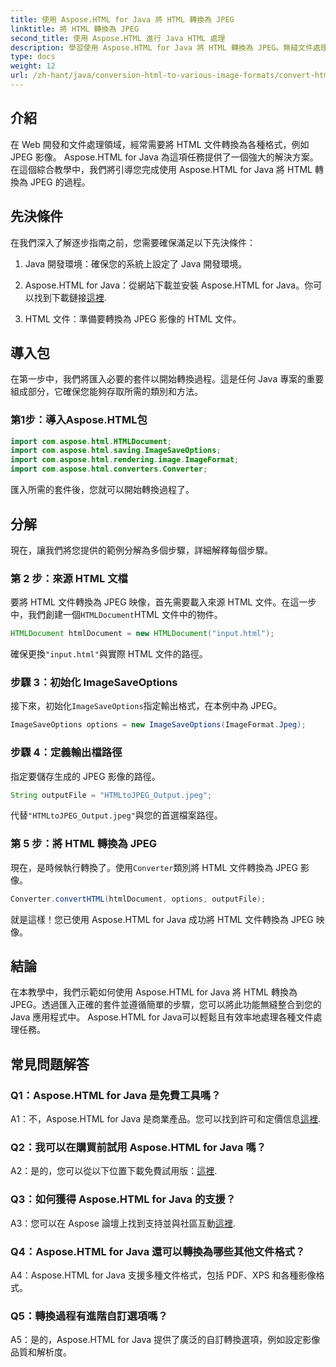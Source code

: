```yaml
---
title: 使用 Aspose.HTML for Java 將 HTML 轉換為 JPEG
linktitle: 將 HTML 轉換為 JPEG
second_title: 使用 Aspose.HTML 進行 Java HTML 處理
description: 學習使用 Aspose.HTML for Java 將 HTML 轉換為 JPEG。無縫文件處理的分步指南。
type: docs
weight: 12
url: /zh-hant/java/conversion-html-to-various-image-formats/convert-html-to-jpeg/
---
```

## 介紹

在 Web 開發和文件處理領域，經常需要將 HTML 文件轉換為各種格式，例如 JPEG 影像。 Aspose.HTML for Java 為這項任務提供了一個強大的解決方案。在這個綜合教學中，我們將引導您完成使用 Aspose.HTML for Java 將 HTML 轉換為 JPEG 的過程。 

## 先決條件

在我們深入了解逐步指南之前，您需要確保滿足以下先決條件：

1. Java 開發環境：確保您的系統上設定了 Java 開發環境。

2.  Aspose.HTML for Java：從網站下載並安裝 Aspose.HTML for Java。你可以找到下載鏈接[這裡](https://releases.aspose.com/html/java/).

3. HTML 文件：準備要轉換為 JPEG 影像的 HTML 文件。

## 導入包

在第一步中，我們將匯入必要的套件以開始轉換過程。這是任何 Java 專案的重要組成部分，它確保您能夠存取所需的類別和方法。

### 第1步：導入Aspose.HTML包

```java
import com.aspose.html.HTMLDocument;
import com.aspose.html.saving.ImageSaveOptions;
import com.aspose.html.rendering.image.ImageFormat;
import com.aspose.html.converters.Converter;
```

匯入所需的套件後，您就可以開始轉換過程了。

## 分解

現在，讓我們將您提供的範例分解為多個步驟，詳細解釋每個步驟。

### 第 2 步：來源 HTML 文檔

要將 HTML 文件轉換為 JPEG 映像，首先需要載入來源 HTML 文件。在這一步中，我們創建一個`HTMLDocument`HTML 文件中的物件。

```java
HTMLDocument htmlDocument = new HTMLDocument("input.html");
```

確保更換`"input.html"`與實際 HTML 文件的路徑。

### 步驟 3：初始化 ImageSaveOptions

接下來，初始化`ImageSaveOptions`指定輸出格式，在本例中為 JPEG。

```java
ImageSaveOptions options = new ImageSaveOptions(ImageFormat.Jpeg);
```

### 步驟 4：定義輸出檔路徑

指定要儲存生成的 JPEG 影像的路徑。

```java
String outputFile = "HTMLtoJPEG_Output.jpeg";
```

代替`"HTMLtoJPEG_Output.jpeg"`與您的首選檔案路徑。

### 第 5 步：將 HTML 轉換為 JPEG

現在，是時候執行轉換了。使用`Converter`類別將 HTML 文件轉換為 JPEG 影像。

```java
Converter.convertHTML(htmlDocument, options, outputFile);
```

就是這樣！您已使用 Aspose.HTML for Java 成功將 HTML 文件轉換為 JPEG 映像。

## 結論

在本教學中，我們示範如何使用 Aspose.HTML for Java 將 HTML 轉換為 JPEG。透過匯入正確的套件並遵循簡單的步驟，您可以將此功能無縫整合到您的 Java 應用程式中。 Aspose.HTML for Java可以輕鬆且有效率地處理各種文件處理任務。

## 常見問題解答

### Q1：Aspose.HTML for Java 是免費工具嗎？

 A1：不，Aspose.HTML for Java 是商業產品。您可以找到許可和定價信息[這裡](https://purchase.aspose.com/buy).

### Q2：我可以在購買前試用 Aspose.HTML for Java 嗎？

 A2：是的，您可以從以下位置下載免費試用版：[這裡](https://releases.aspose.com/html/java).

### Q3：如何獲得 Aspose.HTML for Java 的支援？

A3：您可以在 Aspose 論壇上找到支持並與社區互動[這裡](https://forum.aspose.com/).

### Q4：Aspose.HTML for Java 還可以轉換為哪些其他文件格式？

A4：Aspose.HTML for Java 支援多種文件格式，包括 PDF、XPS 和各種影像格式。

### Q5：轉換過程有進階自訂選項嗎？

A5：是的，Aspose.HTML for Java 提供了廣泛的自訂轉換選項，例如設定影像品質和解析度。